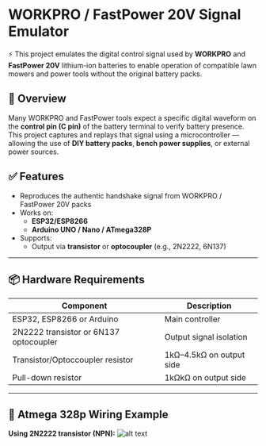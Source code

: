 # WORKPRO / FastPower 20V Signal Emulator

⚡️ This project emulates the digital control signal used by **WORKPRO** and **FastPower 20V** lithium-ion batteries to enable operation of compatible lawn mowers and power tools without the original battery packs.

## 🔧 Overview

Many WORKPRO and FastPower tools expect a specific digital waveform on the **control pin (C pin)** of the battery terminal to verify battery presence. This project captures and replays that signal using a microcontroller — allowing the use of **DIY battery packs**, **bench power supplies**, or external power sources.

## ✅ Features

- Reproduces the authentic handshake signal from WORKPRO / FastPower 20V packs
- Works on:
  - **ESP32/ESP8266**
  - **Arduino UNO / Nano / ATmega328P**
- Supports:
  - Output via **transistor** or **optocoupler** (e.g., 2N2222, 6N137)
---
## 📦 Hardware Requirements

| Component         | Description                              |
|------------------|------------------------------------------|
| ESP32, ESP8266 or Arduino | Main controller                          |
| 2N2222 transistor or 6N137 optocoupler | Output signal isolation |
| Transistor/Optoccoupler resistor | 1kΩ–4.5kΩ on output side                  |
| Pull-down resistor | 1kΩkΩ on output side                  |
---



## 🧰 Atmega 328p Wiring Example

**Using 2N2222 transistor (NPN):**
![alt text](https://github.com/me-bad-dev/fauxpower-20v/blob/main/Atmega328_scheme.png)
